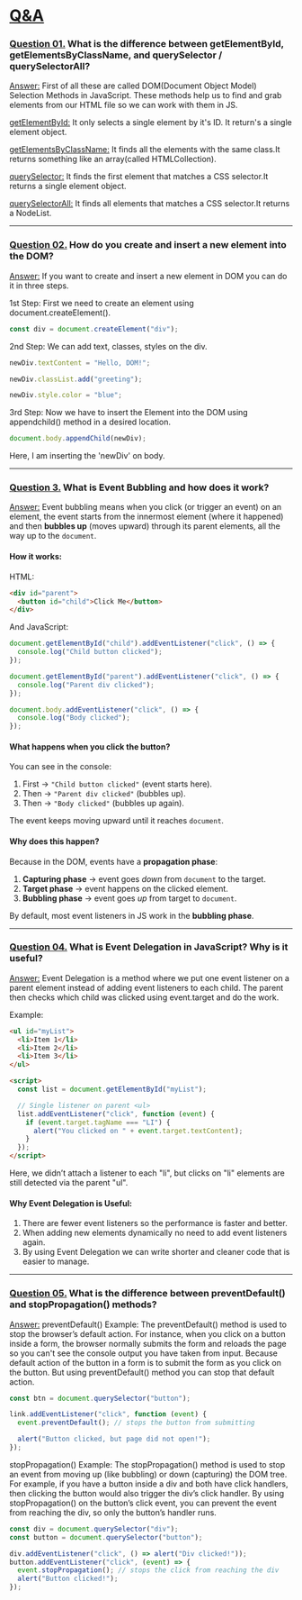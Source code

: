 # <u>Q&A</u>

### <u>Question 01.</u> What is the difference between getElementById, getElementsByClassName, and querySelector / querySelectorAll?

<u>Answer:</u> First of all these are called DOM(Document Object Model) Selection Methods in JavaScript. These methods help us to find and grab elements from our HTML file so we can work with them in JS.

<u>getElementById:</u> It only selects a single element by it's ID. It return's a single element object.

<u>getElementsByClassName:</u> It finds all the elements with the same class.It returns something like an array(called HTMLCollection).

<u>querySelector:</u> It finds the first element that matches a CSS selector.It returns a single element object.

<u>querySelectorAll:</u> It finds all elements that matches a CSS selector.It returns a NodeList.

---

### <u>Question 02.</u> How do you create and insert a new element into the DOM?

<u>Answer:</u> If you want to create and insert a new element in DOM you can do it in three steps.

1st Step: First we need to create an element using document.createElement().

```js
const div = document.createElement("div");
```

2nd Step: We can add text, classes, styles on the div.

```js
newDiv.textContent = "Hello, DOM!";

newDiv.classList.add("greeting");

newDiv.style.color = "blue";
```

3rd Step: Now we have to insert the Element into the DOM using appendchild() method in a desired location.

```js
document.body.appendChild(newDiv);
```

Here, I am inserting the 'newDiv' on body.

---

### <u>Question 3.</u> What is Event Bubbling and how does it work?

<u>Answer:</u> Event bubbling means when you click (or trigger an event) on an element, the event starts from the innermost element (where it happened) and then **bubbles up** (moves upward) through its parent elements, all the way up to the `document`.

#### How it works:

HTML:

```html
<div id="parent">
  <button id="child">Click Me</button>
</div>
```

And JavaScript:

```js
document.getElementById("child").addEventListener("click", () => {
  console.log("Child button clicked");
});

document.getElementById("parent").addEventListener("click", () => {
  console.log("Parent div clicked");
});

document.body.addEventListener("click", () => {
  console.log("Body clicked");
});
```

#### What happens when you click the button?

You can see in the console:

1. First → `"Child button clicked"` (event starts here).
2. Then → `"Parent div clicked"` (bubbles up).
3. Then → `"Body clicked"` (bubbles up again).

The event keeps moving upward until it reaches `document`.

#### Why does this happen?

Because in the DOM, events have a **propagation phase**:

1. **Capturing phase** → event goes _down_ from `document` to the target.
2. **Target phase** → event happens on the clicked element.
3. **Bubbling phase** → event goes _up_ from target to `document`.

By default, most event listeners in JS work in the **bubbling phase**.

---

### <u>Question 04.</u> What is Event Delegation in JavaScript? Why is it useful?

<u>Answer:</u> Event Delegation is a method where we put one event listener on a parent element instead of adding event listeners to each child. The parent then checks which child was clicked using event.target and do the work.

Example:

```html
<ul id="myList">
  <li>Item 1</li>
  <li>Item 2</li>
  <li>Item 3</li>
</ul>

<script>
  const list = document.getElementById("myList");

  // Single listener on parent <ul>
  list.addEventListener("click", function (event) {
    if (event.target.tagName === "LI") {
      alert("You clicked on " + event.target.textContent);
    }
  });
</script>
```

Here, we didn’t attach a listener to each "li", but clicks on "li" elements are still detected via the parent "ul".

#### Why Event Delegation is Useful:

1. There are fewer event listeners so the performance is faster and better.
2. When adding new elements dynamically no need to add event listeners again.
3. By using Event Delegation we can write shorter and cleaner code that is easier to manage.

---

### <u>Question 05.</u> What is the difference between preventDefault() and stopPropagation() methods?

<u>Answer:</u> preventDefault() Example:
The preventDefault() method is used to stop the browser’s default action. For instance, when you click on a button inside a form, the browser normally submits the form and reloads the page so you can't see the console output you have taken from input. Because default action of the button in a form is to submit the form as you click on the button. But using preventDefault() method you can stop that default action.

```js
const btn = document.querySelector("button");

link.addEventListener("click", function (event) {
  event.preventDefault(); // stops the button from submitting

  alert("Button clicked, but page did not open!");
});
```

stopPropagation() Example:
The stopPropagation() method is used to stop an event from moving up (like bubbling) or down (capturing) the DOM tree. For example, if you have a button inside a div and both have click handlers, then clicking the button would also trigger the div’s click handler. By using stopPropagation() on the button’s click event, you can prevent the event from reaching the div, so only the button’s handler runs.

```js
const div = document.querySelector("div");
const button = document.querySelector("button");

div.addEventListener("click", () => alert("Div clicked!"));
button.addEventListener("click", (event) => {
  event.stopPropagation(); // stops the click from reaching the div
  alert("Button clicked!");
});
```
